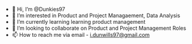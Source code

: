 - 👋 Hi, I’m @Dunkies97
- 👀 I’m interested in Product and Project Managaement, Data Analysis
- 🌱 I’m currently learning learning product management
- 💞️ I’m looking to collaborate on Product and Project Management Roles
- 📫 How to reach me via email - i.dunwills97@gmail.com

<!---
Dunkies97/Dunkies97 is a ✨ special ✨ repository because its `README.md` (this file) appears on your GitHub profile.
You can click the Preview link to take a look at your changes.
--->
